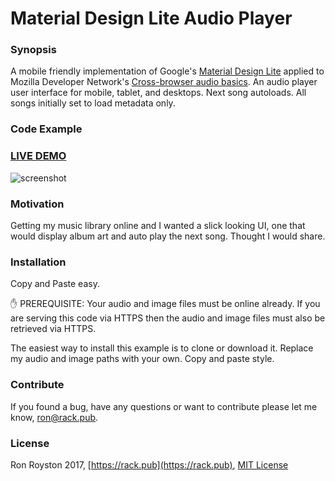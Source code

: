 # Material Design Lite Audio Player 

### Synopsis
A mobile friendly implementation of Google's [Material Design Lite](https://github.com/google/material-design-lite) applied to Mozilla Developer Network's [Cross-browser audio basics](https://developer.mozilla.org/en-US/Apps/Fundamentals/Audio_and_video_delivery/Cross-browser_audio_basics).  An audio player user interface for mobile, tablet, and desktops.  Next song autoloads.  All songs initially set to load metadata only.
### Code Example

### [LIVE DEMO](http://rack.pub/mdl-audio)

<img src="https://github.com/rhroyston/rhroyston.github.io/blob/master/mdlAudioPlayer.jpg" alt="screenshot">

### Motivation

Getting my music library online and I wanted a slick looking UI, one that would display album art and auto play the next song.  Thought I would share.

### Installation

Copy and Paste easy.

:hand: PREREQUISITE: Your audio and image files must be online already.  If you are serving this code via HTTPS then the audio and image files must also be retrieved via HTTPS.

The easiest way to install this example is to clone or download it.  Replace my audio and image paths with your own.  Copy and paste style.

### Contribute

If you found a bug, have any questions or want to contribute please let me know, [ron@rack.pub](mailto:ron@rack.pub).

### License

Ron Royston 2017, [https://rack.pub](https://rack.pub), [MIT License](https://en.wikipedia.org/wiki/MIT_License)